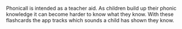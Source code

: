 Phonicall is intended as a teacher aid. As children build up their phonic knowledge it can become harder to know what they know. With these flashcards the app tracks which sounds a child has shown they know.
